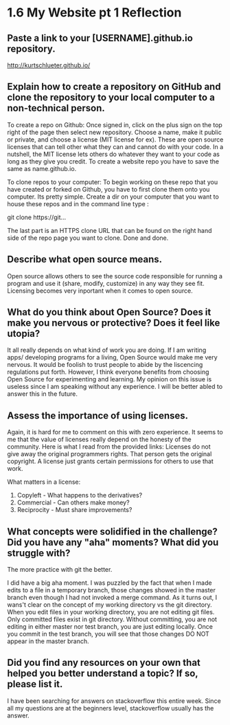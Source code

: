 # 1.6 My Website pt 1 Reflection

## Paste a link to your [USERNAME].github.io repository.

http://kurtschlueter.github.io/

## Explain how to create a repository on GitHub and clone the repository to your local computer to a non-technical person.

To create a repo on Github: Once signed in, click on the plus sign on the top right of the page then select new repository. Choose a name, make it public or private, and choose a license (MIT license for ex). These are open source licenses that can tell other what they can and cannot do with your code. In a nutshell, the MIT license lets others do whatever they want to your code as long as they give you credit. To create a website repo you have to save the same as name.github.io.

To clone repos to your computer: To begin working on these repo that you have created or forked on Github, you have to first clone them onto you computer. Its pretty simple. Create a dir on your computer that you want to house these repos and in the command line type :

git clone https://git…

The last part is an HTTPS clone URL that can be found on the right hand side of the repo page you want to clone. Done and done.

## Describe what open source means.

Open source allows others to see the source code responsible for running a program and use it (share, modify, customize) in any way they see fit. Licensing becomes very inportant when it comes to open source.

## What do you think about Open Source? Does it make you nervous or protective? Does it feel like utopia?

It all really depends on what kind of work you are doing. If I am writing apps/ developing programs for a living, Open Source would make me very nervous. It would be foolish to trust people to abide by the liscencing regulations put forth. However, I think everyone benefits from choosing Open Source for experimenting and learning. My opinion on this issue is useless since I am speaking without any experience. I will be better abled to answer this in the future.

## Assess the importance of using licenses.

Again, it is hard for me to comment on this with zero experience. It seems to me that the value of licenses really depend on the honesty of the community. Here is what I read from the provided links: Licenses do not give away the original programmers rights. That person gets the original copyright. A license just grants certain permissions for others to use that work.

What matters in a license:
1. Copyleft - What happens to the derivatives?
2. Commercial - Can others make money?
3. Reciprocity - Must share improvements?

## What concepts were solidified in the challenge? Did you have any "aha" moments? What did you struggle with?

The more practice with git the better.

I did have a big aha moment. I was puzzled by the fact that when I made edits to a file in a temporary branch, those changes showed in the master branch even though I had not invoked a merge command. As it turns out, I wans't clear on the concept of my working directory vs the git directory. When you edit files in your working directory, you are not editing git files. Only committed files exist in git directory. Without committing, you are not editing in either master nor test branch, you are just editing locally. Once you commit in the test branch, you will see that those changes DO NOT appear in the master branch.

## Did you find any resources on your own that helped you better understand a topic? If so, please list it.

I have been searching for answers on stackoverflow this entire week. Since all my questions are at the beginners level, stackoverflow usually has the answer.